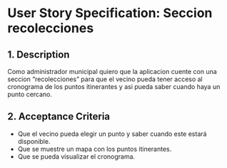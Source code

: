 # User Story Specification:  Seccion recolecciones

## 1.	Description

Como administrador municipal quiero que la aplicacion cuente con una seccion “recolecciones” para que el vecino pueda tener acceso al cronograma de los puntos itinerantes y asi pueda saber cuando haya un punto cercano.

## 2.	Acceptance Criteria
- Que el vecino pueda elegir un punto y saber cuando este estará disponible. 
- Que se muestre un mapa con los puntos itinerantes.
- Que se pueda visualizar el cronograma.
